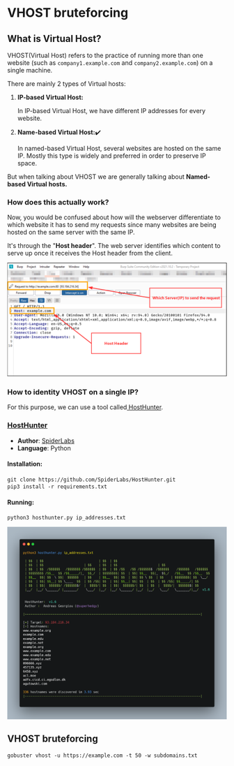 # VHOST bruteforcing

## What is Virtual Host?

VHOST(Virtual Host) refers to the practice of running more than one website (such as `company1.example.com` and `company2.example.com`) on a single machine.&#x20;

There are mainly 2 types of Virtual hosts:

1.  **IP-based Virtual Host:**

    In IP-based Virtual Host, we have different IP addresses for every website.
2.  **Name-based Virtual Host:**✔️

    In named-based Virtual Host, several websites are hosted on the same IP. Mostly this type is widely and preferred in order to preserve IP space.

But when talking about VHOST we are generally talking about **Named-based Virtual hosts.**

### How does this actually work?

Now, you would be confused about how will the webserver differentiate to which website it has to send my requests since many websites are being hosted on the same server with the same IP.

It's through the "**Host header**". The web server identifies which content to serve up once it receives the Host header from the client.



![](<../.gitbook/assets/Vhost bruteforcing.png>)

### How to identity VHOST on a single IP?

For this purpose, we can use a tool called[ HostHunter](https://github.com/SpiderLabs/HostHunter).

### [HostHunter](https://github.com/SpiderLabs/HostHunter)

* **Author**: [SpiderLabs](https://github.com/SpiderLabs)
* **Language**: Python

#### Installation:

```
git clone https://github.com/SpiderLabs/HostHunter.git
pip3 install -r requirements.txt
```

#### Running:

```
python3 hosthunter.py ip_addresses.txt
```

![A total of 336 websites are hosted on the same IP](../.gitbook/assets/hosthunter.png)



## VHOST bruteforcing





```
gobuster vhost -u https://example.com -t 50 -w subdomains.txt
```
